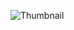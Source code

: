 ![Thumbnail](https://user-images.githubusercontent.com/60857811/223171114-d4bd454f-1fb4-48e7-8c57-8c901daab7aa.png)
